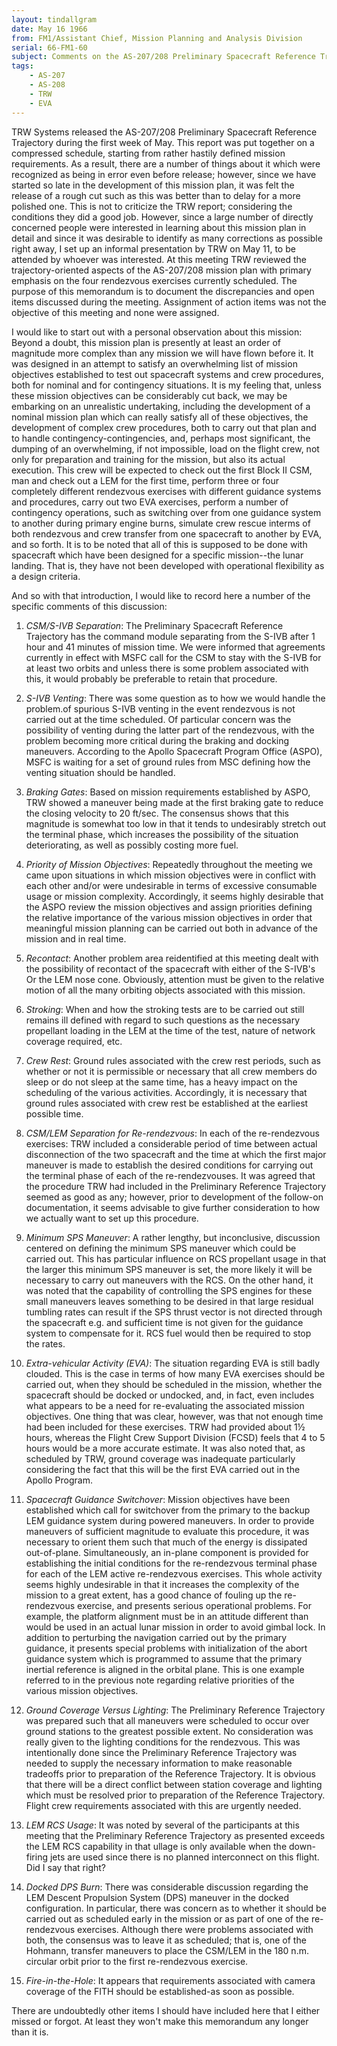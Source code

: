```yaml
---
layout: tindallgram
date: May 16 1966
from: FM1/Assistant Chief, Mission Planning and Analysis Division
serial: 66-FM1-60
subject: Comments on the AS-207/208 Preliminary Spacecraft Reference Trajectory
tags:
    - AS-207
    - AS-208
    - TRW
    - EVA
---
```

TRW Systems released the AS-207/208 Preliminary Spacecraft Reference
Trajectory during the first week of May. This report was put together
on a compressed schedule, starting from rather hastily defined mission
requirements. As a result, there are a number of things about it which
were recognized as being in error even before release; however, since
we have started so late in the development of this mission plan, it
was felt the release of a rough cut such as this was better than to
delay for a more polished one. This is not to criticize the TRW report; considering the conditions they did a good job. However, since
a large number of directly concerned people were interested in learning
about this mission plan in detail and since it was desirable to identify
as many corrections as possible right away, I set up an informal presentation by TRW on May 11, to be attended by whoever was interested.
At this meeting TRW reviewed the trajectory-oriented aspects of the
AS-207/208 mission plan with primary emphasis on the four rendezvous
exercises currently scheduled. The purpose of this memorandum is to
document the discrepancies and open items discussed during the meeting.
Assignment of action items was not the objective of this meeting and
none were assigned.

I would like to start out with a personal observation about this mission:
Beyond a doubt, this mission plan is presently at least an order of magnitude 
more complex than any mission we will have flown before it. It
was designed in an attempt to satisfy an overwhelming list of mission
objectives established to test out spacecraft systems and crew procedures, 
both for nominal and for contingency situations. It is my feeling
that, unless these mission objectives can be considerably cut back, we
may be embarking on an unrealistic undertaking, including the development 
of a nominal mission plan which can really satisfy all of these
objectives, the development of complex crew procedures, both to carry
out that plan and to handle contingency-contingencies, and, perhaps
most significant, the dumping of an overwhelming, if not impossible,
load on the flight crew, not only for preparation and training for the
mission, but also its actual execution. This crew will be expected to
check out the first Block II CSM, man and check out a LEM for the first
time, perform three or four completely different rendezvous exercises
with different guidance systems and procedures, carry out two EVA exercises, 
perform a number of contingency operations, such as switching
over from one guidance system to another during primary engine burns,
simulate crew rescue interms of both rendezvous and crew transfer from
one spacecraft to another by EVA, and so forth. It is to be noted that
all of this is supposed to be done with spacecraft which have been designed for a specific mission--the lunar landing. That is, they have
not been developed with operational flexibility as a design criteria.

And so with that introduction, I would like to record here a number of
the specific comments of this discussion:

1. _CSM/S-IVB Separation_: The Preliminary Spacecraft Reference
Trajectory has the command module separating from the S-IVB after 1 hour
and 41 minutes of mission time. We were informed that agreements currently 
in effect with MSFC call for the CSM to stay with the S-IVB for
at least two orbits and unless there is some problem associated with
this, it would probably be preferable to retain that procedure.

2. _S-IVB Venting_: There was some question as to how we would handle 
the problem.of spurious S-IVB venting in the event rendezvous is
not carried out at the time scheduled. Of particular concern was the
possibility of venting during the latter part of the rendezvous, with
the problem becoming more critical during the braking and docking maneuvers. According to the Apollo Spacecraft Program Office (ASPO), MSFC
is waiting for a set of ground rules from MSC defining how the venting
situation should be handled.

3. _Braking Gates_: Based on mission requirements established by
ASPO, TRW showed a maneuver being made at the first braking gate to
reduce the closing velocity to 20 ft/sec. The consensus shows that
this magnitude is somewhat too low in that it tends to undesirably
stretch out the terminal phase, which increases the possibility of the
situation deteriorating, as well as possibly costing more fuel.

4. _Priority of Mission Objectives_: Repeatedly throughout the meeting 
we came upon situations in which mission objectives were in conflict
with each other and/or were undesirable in terms of excessive consumable
usage or mission complexity. Accordingly, it seems highly desirable
that the ASPO review the mission objectives and assign priorities defining 
the relative importance of the various mission objectives in order
that meaningful mission planning can be carried out both in advance of
the mission and in real time.

5. _Recontact_: Another problem area reidentified at this meeting
dealt with the possibility of recontact of the spacecraft with either
of the S-IVB's Or the LEM nose cone. Obviously, attention must be given
to the relative motion of all the many orbiting objects associated with
this mission.

6. _Stroking_: When and how the stroking tests are to be carried
out still remains ill defined with regard to such questions as the necessary propellant loading in the LEM at the time of the test, nature
of network coverage required, etc.

7. _Crew Rest_: Ground rules associated with the crew rest periods,
such as whether or not it is permissible or necessary that all crew members 
do sleep or do not sleep at the same time, has a heavy impact on
the scheduling of the various activities. Accordingly, it is necessary
that ground rules associated with crew rest be established at the earliest
possible time.

8. _CSM/LEM Separation for Re-rendezvous_: In each of the re-rendezvous exercises: TRW included a considerable period of time between
actual disconnection of the two spacecraft and the time at which the
first major maneuver is made to establish the desired conditions for
carrying out the terminal phase of each of the re-rendezvouses. It
was agreed that the procedure TRW had included in the Preliminary Reference Trajectory seemed as good as any; however, prior to development
of the follow-on documentation, it seems advisable to give further consideration to how we actually want to set up this procedure.

9. _Minimum SPS Maneuver_: A rather lengthy, but inconclusive, discussion 
centered on defining the minimum SPS maneuver which could be
carried out. This has particular influence on RCS propellant usage
in that the larger this minimum SPS maneuver is set, the more likely
it will be necessary to carry out maneuvers with the RCS. On the other
hand, it was noted that the capability of controlling the SPS engines
for these small maneuvers leaves something to be desired in that large
residual tumbling rates can result if the SPS thrust vector is not directed 
through the spacecraft e.g. and sufficient time is not given for
the guidance system to compensate for it. RCS fuel would then be required 
to stop the rates.

10. _Extra-vehicular Activity (EVA)_: The situation regarding EVA
is still badly clouded. This is the case in terms of how many EVA exercises 
should be carried out, when they should be scheduled in the
mission, whether the spacecraft should be docked or undocked, and, in
fact, even includes what appears to be a need for re-evaluating the
associated mission objectives. One thing that was clear, however, was
that not enough time had been included for these exercises. TRW had
provided about 1½ hours, whereas the Flight Crew Support Division (FCSD)
feels that 4 to 5 hours would be a more accurate estimate. It was also
noted that, as scheduled by TRW, ground coverage was inadequate particularly considering the fact that this will be the first EVA carried out
in the Apollo Program.

11. _Spacecraft Guidance Switchover_: Mission objectives have been
established which call for switchover from the primary to the backup
LEM guidance system during powered maneuvers. In order to provide maneuvers 
of sufficient magnitude to evaluate this procedure, it was necessary 
to orient them such that much of the energy is dissipated out-of-plane. 
Simultaneously, an in-plane component is provided for establishing 
the initial conditions for the re-rendezvous terminal phase for
each of the LEM active re-rendezvous exercises. This whole activity
seems highly undesirable in that it increases the complexity of the
mission to a great extent, has a good chance of fouling up the re-rendezvous 
exercise, and presents serious operational problems. For
example, the platform alignment must be in an attitude different than
would be used in an actual lunar mission in order to avoid gimbal lock.
In addition to perturbing the navigation carried out by the primary
guidance, it presents special problems with initialization of the
abort guidance system which is programmed to assume that the primary
inertial reference is aligned in the orbital plane. This is one example 
referred to in the previous note regarding relative priorities of
the various mission objectives.

12. _Ground Coverage Versus Lighting_: The Preliminary Reference
Trajectory was prepared such that all maneuvers were scheduled to occur
over ground stations to the greatest possible extent. No consideration
was really given to the lighting conditions for the rendezvous. This
was intentionally done since the Preliminary Reference Trajectory was
needed to supply the necessary information to make reasonable tradeoffs prior to preparation of the Reference Trajectory. It is obvious
that there will be a direct conflict between station coverage and
lighting which must be resolved prior to preparation of the Reference
Trajectory. Flight crew requirements associated with this are urgently
needed.

13. _LEM RCS Usage_: It was noted by several of the participants at
this meeting that the Preliminary Reference Trajectory as presented exceeds 
the LEM RCS capability in that ullage is only available when the
down-firing jets are used since there is no planned interconnect on
this flight. Did I say that right?

14. _Docked DPS Burn_: There was considerable discussion regarding the
LEM Descent Propulsion System (DPS) maneuver in the docked configuration. 
In particular, there was concern as to whether it should be carried 
out as scheduled early in the mission or as part of one of the
re-rendezvous exercises. Although there were problems associated with
both, the consensus was to leave it as scheduled; that is, one of the
Hohmann, transfer maneuvers to place the CSM/LEM in the 180 n.m. circular orbit prior to the first re-rendezvous exercise.

15. _Fire-in-the-Hole_: It appears that requirements associated with
camera coverage of the FITH should be established-as soon as possible.

There are undoubtedly other items I should have included here that I
either missed or forgot. At least they won't make this memorandum
any longer than it is.

